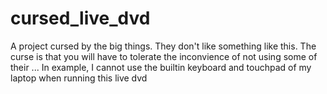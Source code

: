 # cursed_live_dvd

A project cursed by the big things. They don't like something like this. The curse is that you will have to tolerate the inconvience of not using some of their ... In example, I cannot use the builtin keyboard and touchpad of my laptop when running this live dvd

#
